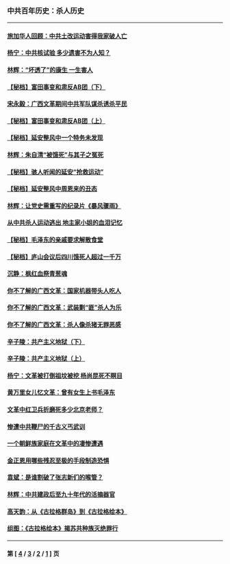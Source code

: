 ### 中共百年历史：杀人历史
---
#### [旅加华人回顾：中共土改运动害得我家破人亡](../../pages/nf1176106/n9572484.md) 
#### [杨宁：中共核试验 多少遗害不为人知？](../../pages/nf1176106/n9570739.md) 
#### [林辉：“坏透了”的康生 一生害人](../../pages/nf1176106/n9546210.md) 
#### [【秘档】富田事变和肃反AB团（下）](../../pages/nf1176106/n9544871.md) 
#### [宋永毅：广西文革期间中共军队谋杀诱杀平民](../../pages/nf1176106/n9545858.md) 
#### [【秘档】富田事变和肃反AB团（上）](../../pages/nf1176106/n9542912.md) 
#### [【秘档】延安整风中一个特务未发现](../../pages/nf1176106/n9533262.md) 
#### [林辉：朱自清“被饿死”与其子之冤死](../../pages/nf1176106/n9532641.md) 
#### [【秘档】骇人听闻的延安“抢救运动”](../../pages/nf1176106/n9527083.md) 
#### [【秘档】延安整风中周恩来的丑态](../../pages/nf1176106/n9521771.md) 
#### [林辉：让党史需重写的纪录片《暴风骤雨》](../../pages/nf1176106/n9506831.md) 
#### [从中共杀人运动逃出 地主家小姐的血泪记忆](../../pages/nf1176106/n9497661.md) 
#### [【秘档】毛泽东的亲戚要求解散食堂](../../pages/nf1176106/n9463053.md) 
#### [【秘档】庐山会议后四川饿死人超过一千万](../../pages/nf1176106/n9462988.md) 
#### [沉静：枫红血祭青葱魂](../../pages/nf1176106/n9455987.md) 
#### [你不了解的广西文革：国家机器带头人吃人](../../pages/nf1176106/n9382799.md) 
#### [你不了解的广西文革：武装剿“匪”杀人为乐](../../pages/nf1176106/n9381537.md) 
#### [你不了解的广西文革：杀人像杀猪无罪恶感](../../pages/nf1176106/n9378779.md) 
#### [辛子陵：共产主义地狱（下）](../../pages/nf1176106/n9375056.md) 
#### [辛子陵：共产主义地狱（上）](../../pages/nf1176106/n9371573.md) 
#### [杨宁：文革被打倒祖坟被挖 杨尚昆死不瞑目](../../pages/nf1176106/n9352295.md) 
#### [黄万里女儿忆文革：曾有女生上书毛泽东](../../pages/nf1176106/n9337205.md) 
#### [文革中红卫兵折磨死多少北京老师？](../../pages/nf1176106/n9329041.md) 
#### [惨遭中共鞭尸的千古义丐武训](../../pages/nf1176106/n9302854.md) 
#### [一个朝鲜族家庭在文革中的凄惨遭遇](../../pages/nf1176106/n9320118.md) 
#### [金正恩用哪些残忍至极的手段制造恐惧](../../pages/nf1176106/n9299728.md) 
#### [袁斌：是谁割破了张志新们的喉管？](../../pages/nf1176106/n9296547.md) 
#### [林辉：中共建政后至九十年代的活摘器官](../../pages/nf1176106/n9268175.md) 
#### [高天韵：从《古拉格群岛》到《古拉格绘本》](../../pages/nf1176106/n9250661.md) 
#### [组图：《古拉格绘本》揭苏共种族灭绝罪行](../../pages/nf1176106/n9246992.md) 

---
#### 第 [ [4](./4.md) / [3](./3.md) / [2](./2.md) / [1](./1.md) ] 页

